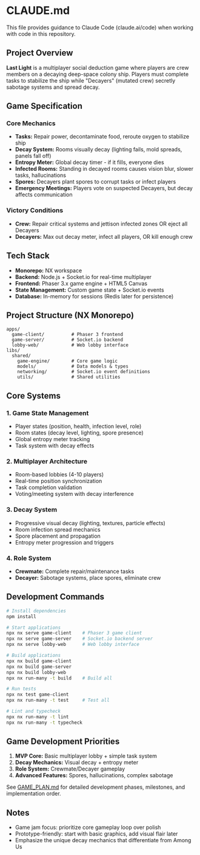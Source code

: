 # CLAUDE.md

This file provides guidance to Claude Code (claude.ai/code) when working with code in this repository.

## Project Overview

**Last Light** is a multiplayer social deduction game where players are crew members on a decaying deep-space colony ship. Players must complete tasks to stabilize the ship while "Decayers" (mutated crew) secretly sabotage systems and spread decay.

## Game Specification

### Core Mechanics
- **Tasks:** Repair power, decontaminate food, reroute oxygen to stabilize ship
- **Decay System:** Rooms visually decay (lighting fails, mold spreads, panels fall off)
- **Entropy Meter:** Global decay timer - if it fills, everyone dies
- **Infected Rooms:** Standing in decayed rooms causes vision blur, slower tasks, hallucinations
- **Spores:** Decayers plant spores to corrupt tasks or infect players
- **Emergency Meetings:** Players vote on suspected Decayers, but decay affects communication

### Victory Conditions
- **Crew:** Repair critical systems and jettison infected zones OR eject all Decayers
- **Decayers:** Max out decay meter, infect all players, OR kill enough crew

## Tech Stack

- **Monorepo:** NX workspace
- **Backend:** Node.js + Socket.io for real-time multiplayer
- **Frontend:** Phaser 3.x game engine + HTML5 Canvas
- **State Management:** Custom game state + Socket.io events
- **Database:** In-memory for sessions (Redis later for persistence)

## Project Structure (NX Monorepo)

```
apps/
  game-client/          # Phaser 3 frontend
  game-server/          # Socket.io backend
  lobby-web/            # Web lobby interface
libs/
  shared/
    game-engine/        # Core game logic
    models/             # Data models & types
    networking/         # Socket.io event definitions
    utils/              # Shared utilities
```

## Core Systems

### 1. Game State Management
- Player states (position, health, infection level, role)
- Room states (decay level, lighting, spore presence)
- Global entropy meter tracking
- Task system with decay effects

### 2. Multiplayer Architecture
- Room-based lobbies (4-10 players)
- Real-time position synchronization
- Task completion validation
- Voting/meeting system with decay interference

### 3. Decay System
- Progressive visual decay (lighting, textures, particle effects)
- Room infection spread mechanics
- Spore placement and propagation
- Entropy meter progression and triggers

### 4. Role System
- **Crewmate:** Complete repair/maintenance tasks
- **Decayer:** Sabotage systems, place spores, eliminate crew

## Development Commands

```bash
# Install dependencies
npm install

# Start applications
npx nx serve game-client    # Phaser 3 game client
npx nx serve game-server    # Socket.io backend server  
npx nx serve lobby-web      # Web lobby interface

# Build applications
npx nx build game-client
npx nx build game-server
npx nx build lobby-web
npx nx run-many -t build    # Build all

# Run tests
npx nx test game-client
npx nx run-many -t test     # Test all

# Lint and typecheck
npx nx run-many -t lint
npx nx run-many -t typecheck
```

## Game Development Priorities

1. **MVP Core:** Basic multiplayer lobby + simple task system
2. **Decay Mechanics:** Visual decay + entropy meter
3. **Role System:** Crewmate/Decayer gameplay
4. **Advanced Features:** Spores, hallucinations, complex sabotage

See [GAME_PLAN.md](./GAME_PLAN.md) for detailed development phases, milestones, and implementation order.

## Notes

- Game jam focus: prioritize core gameplay loop over polish
- Prototype-friendly: start with basic graphics, add visual flair later
- Emphasize the unique decay mechanics that differentiate from Among Us